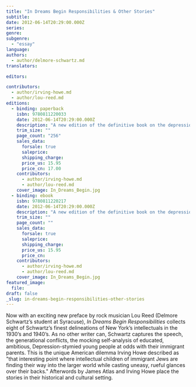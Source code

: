 ```yaml
---
title: "In Dreams Begin Responsibilities & Other Stories"
subtitle:
date: 2012-06-14T20:29:00.000Z
series:
genre:
subgenre:
  - "essay"
language:
authors:
  - author/delmore-schwartz.md
translators:

editors:

contributors:
  - author/irving-howe.md
  - author/lou-reed.md
editions:
  - binding: paperback
    isbn: 9780811220033
    date: 2012-06-14T20:29:00.000Z
    description: "A new edition of the definitive book on the depression-era immigrant experience in New York City. "
    trim_size: ""
    page_count: "256"
    sales_data:
      forsale: true
      saleprice:
      shipping_charge:
      price_us: 15.95
      price_cn: 17.00
    contributors:
      - author/irving-howe.md
      - author/lou-reed.md
    cover_image: In_Dreams_Begin.jpg
  - binding: ebook
    isbn: 9780811220217
    date: 2012-06-14T20:29:00.000Z
    description: "A new edition of the definitive book on the depression-era immigrant experience in New York City. "
    trim_size: ""
    page_count: ""
    sales_data:
      forsale: true
      saleprice:
      shipping_charge:
      price_us: 15.95
      price_cn:
    contributors:
      - author/irving-howe.md
      - author/lou-reed.md
    cover_image: In_Dreams_Begin.jpg
featured_image:
  file:
draft: false
_slug: in-dreams-begin-responsibilities-other-stories
---
```


Now with an exciting new preface by rock musician Lou Reed (Delmore Schwartz’s student at Syracuse), _In Dreams Begin Responsibilities_ collects eight of Schwartz’s finest delineations of New York’s intellectuals in the 1930’s and 1940’s. As no other writer can, Schwartz captures the speech, the generational conflicts, the mocking self-analysis of educated, ambitious, Depression-stymied young people at odds with their immigrant parents. This is the unique American dilemma Irving Howe described as "that interesting point where intellectual children of immigrant Jews are finding their way into the larger world while casting uneasy, rueful glances over their backs." Afterwords by James Atlas and Irving Howe place the stories in their historical and cultural setting.

